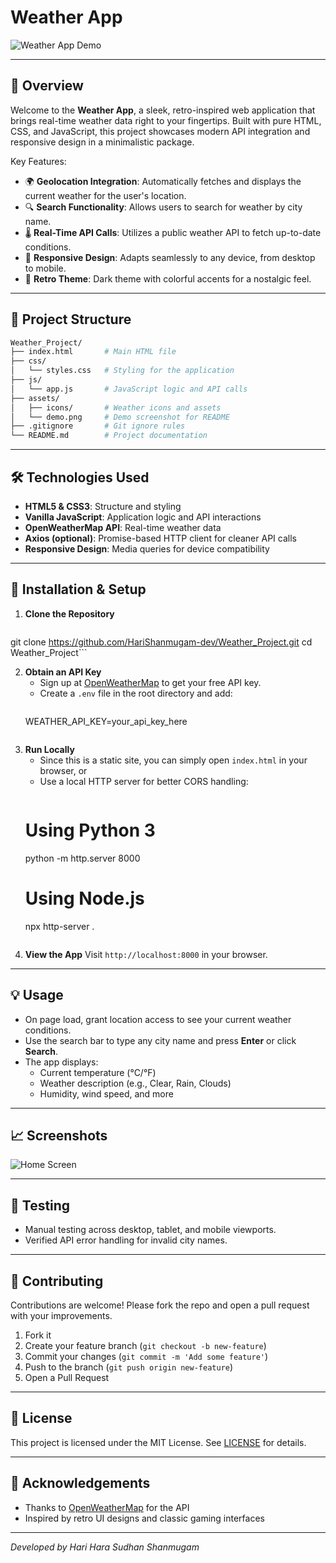 # Weather App

![Weather App Demo](https://github.com/HariShanmugam-dev/Weather_Project/assets/demo.png)

---

## 🚀 Overview

Welcome to the **Weather App**, a sleek, retro-inspired web application that brings real-time weather data right to your fingertips. Built with pure HTML, CSS, and JavaScript, this project showcases modern API integration and responsive design in a minimalistic package.

Key Features:
- 🌍 **Geolocation Integration**: Automatically fetches and displays the current weather for the user's location.
- 🔍 **Search Functionality**: Allows users to search for weather by city name.
- 🌡️ **Real-Time API Calls**: Utilizes a public weather API to fetch up-to-date conditions.
- 📱 **Responsive Design**: Adapts seamlessly to any device, from desktop to mobile.
- 🎨 **Retro Theme**: Dark theme with colorful accents for a nostalgic feel.

---

## 📂 Project Structure

```bash
Weather_Project/
├── index.html       # Main HTML file
├── css/
│   └── styles.css   # Styling for the application
├── js/
│   └── app.js       # JavaScript logic and API calls
├── assets/
│   ├── icons/       # Weather icons and assets
│   └── demo.png     # Demo screenshot for README
├── .gitignore       # Git ignore rules
└── README.md        # Project documentation
```

---

## 🛠️ Technologies Used

- **HTML5 & CSS3**: Structure and styling
- **Vanilla JavaScript**: Application logic and API interactions
- **OpenWeatherMap API**: Real-time weather data
- **Axios (optional)**: Promise-based HTTP client for cleaner API calls
- **Responsive Design**: Media queries for device compatibility

---

## 🔧 Installation & Setup

1. **Clone the Repository**
   ```bash
git clone https://github.com/HariShanmugam-dev/Weather_Project.git
cd Weather_Project```

2. **Obtain an API Key**
   - Sign up at [OpenWeatherMap](https://openweathermap.org/) to get your free API key.
   - Create a `.env` file in the root directory and add:
     ```env
   WEATHER_API_KEY=your_api_key_here
   ```

3. **Run Locally**
   - Since this is a static site, you can simply open `index.html` in your browser, or
   - Use a local HTTP server for better CORS handling:
     ```bash
   # Using Python 3
   python -m http.server 8000
   # Using Node.js
   npx http-server .
   ```

4. **View the App**
   Visit `http://localhost:8000` in your browser.

---

## 💡 Usage

- On page load, grant location access to see your current weather conditions.
- Use the search bar to type any city name and press **Enter** or click **Search**.
- The app displays:
  - Current temperature (°C/°F)
  - Weather description (e.g., Clear, Rain, Clouds)
  - Humidity, wind speed, and more

---

## 📈 Screenshots

![Home Screen](https://github.com/HariShanmugam-dev/Weather_Project/assets/home.png)

---

## 🧪 Testing

- Manual testing across desktop, tablet, and mobile viewports.
- Verified API error handling for invalid city names.

---

## 🤝 Contributing

Contributions are welcome! Please fork the repo and open a pull request with your improvements.

1. Fork it
2. Create your feature branch (`git checkout -b new-feature`)
3. Commit your changes (`git commit -m 'Add some feature'`)
4. Push to the branch (`git push origin new-feature`)
5. Open a Pull Request

---

## 📜 License

This project is licensed under the MIT License. See [LICENSE](LICENSE) for details.

---

## 🙏 Acknowledgements

- Thanks to [OpenWeatherMap](https://openweathermap.org/) for the API
- Inspired by retro UI designs and classic gaming interfaces

---

*Developed by Hari Hara Sudhan Shanmugam*

